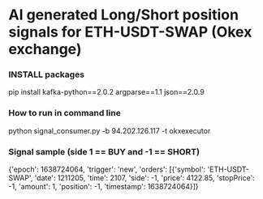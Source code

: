 # AI generated Long/Short position signals for ETH-USDT-SWAP (Okex exchange)

### INSTALL packages

pip install kafka-python==2.0.2 argparse==1.1 json==2.0.9

### How to run in command line

python signal_consumer.py -b 94.202.126.117 -t okxexecutor

### Signal sample (side 1 == BUY and -1 == SHORT)

{'epoch': 1638724064, 'trigger': 'new', 'orders': [{'symbol': 'ETH-USDT-SWAP', 'date': 1211205, 'time': 2107, 'side': -1, 'price': 4122.85, 'stopPrice': -1, 'amount': 1, 'position': -1, 'timestamp': 1638724064}]}


